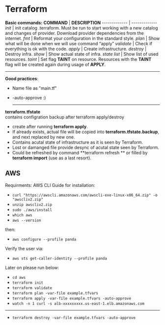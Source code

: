 # Terraform
**Basic commands:**
**COMMAND** | **DESCRIPTION**
------------- | -------------
_init_ | init catalog .terraform. Must be run to start working with a new catalog and changes of provider. Download provider dependencies from the internet.
_fmt_ | Reformat your configuration in the standard style.
_plan_ | Show what will be done when we will use command “apply”
_validate_ | Check if everything is ok with the code.
_apply_ | Create infrastructure.
_destroy_ | Destroy infra.
_show_ | Show actual state of infra.
_state list_ | Show list of used resources.
_taint <resource>_ | Set flag **TAINT** on resource. Resources with the **TAINT** flag will be created again during usage of **APPLY**.
  
  ----------------

**Good practices**:
- Name file as "main.tf"
- -auto-approve :)

  ----------------
 **terraform.tfstate**
  <br>contains configration backup after terraform apply/destroy
  - create after running **terraform apply**.
  - If already exists, actual file will be copied into **terraform.tfstate.backup**, and next replaced by new one.
  - Contains acutal state of infrastructure as it is seen by Terraform.
  - Lost or damanged file provide desync of acutal state seen by Terraform.
  - Could be refreshed by command **terraform refresh ** or filled by **terraform import** (use as a last resort).
  
  
## AWS

Requirments:
AWS CLI
Guide for installation:
* `curl "https://awscli.amazonaws.com/awscli-exe-linux-x86_64.zip" -o "awscliv2.zip"`
* `unzip awscliv2.zip`
* `sudo ./aws/install`
* `which aws`
* `aws --version`

then:

* `aws configure --profile panda`

Verify the user via:
* `aws sts get-caller-identity --profile panda`


Later on please run below:
* `cd aws`
* `terraform init`
* `terraform validate`
* `terraform plan -var-file example.tfvars`
* `terraform apply -var-file example.tfvars -auto-approve`
* `watch -n 1 curl -s alb-xxxxxxxxx.us-east-1.elb.amazonaws.com`
---
* `terraform destroy -var-file example.tfvars -auto-approve`